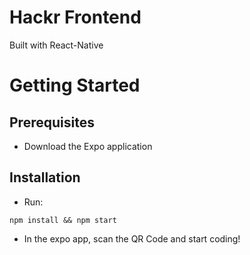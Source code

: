 # Hackr Frontend
Built with React-Native

# Getting Started
## Prerequisites
- Download the Expo application
## Installation
- Run:
```
npm install && npm start
```

- In the expo app, scan the QR Code and start coding!
